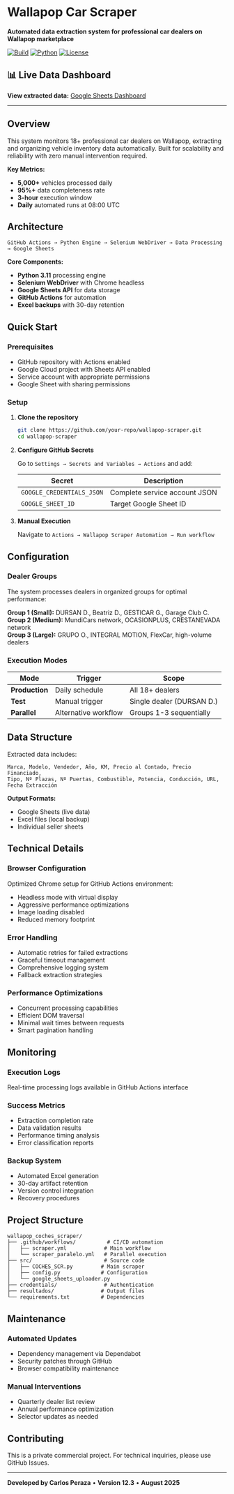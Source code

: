 # Wallapop Car Scraper

**Automated data extraction system for professional car dealers on Wallapop marketplace**

[![Build](https://img.shields.io/badge/Build-Passing-success)](https://github.com/your-repo/wallapop-scraper) [![Python](https://img.shields.io/badge/Python-3.11+-blue)](https://python.org) [![License](https://img.shields.io/badge/License-Private-red)](LICENSE)

## 📊 Live Data Dashboard

**View extracted data:** [Google Sheets Dashboard](https://docs.google.com/spreadsheets/d/1drZonCFIP5BFuhbUW9cUauDQOWIVpE0V7P2ErpJq6bM/edit?gid=265284675#gid=265284675)

---

## Overview

This system monitors 18+ professional car dealers on Wallapop, extracting and organizing vehicle inventory data automatically. Built for scalability and reliability with zero manual intervention required.

**Key Metrics:**
- **5,000+** vehicles processed daily
- **95%+** data completeness rate
- **3-hour** execution window
- **Daily** automated runs at 08:00 UTC

## Architecture

```
GitHub Actions → Python Engine → Selenium WebDriver → Data Processing → Google Sheets
```

**Core Components:**
- **Python 3.11** processing engine
- **Selenium WebDriver** with Chrome headless
- **Google Sheets API** for data storage
- **GitHub Actions** for automation
- **Excel backups** with 30-day retention

## Quick Start

### Prerequisites

- GitHub repository with Actions enabled
- Google Cloud project with Sheets API enabled
- Service account with appropriate permissions
- Google Sheet with sharing permissions

### Setup

1. **Clone the repository**
   ```bash
   git clone https://github.com/your-repo/wallapop-scraper.git
   cd wallapop-scraper
   ```

2. **Configure GitHub Secrets**
   
   Go to `Settings → Secrets and Variables → Actions` and add:
   
   | Secret | Description |
   |--------|-------------|
   | `GOOGLE_CREDENTIALS_JSON` | Complete service account JSON |
   | `GOOGLE_SHEET_ID` | Target Google Sheet ID |

3. **Manual Execution**
   
   Navigate to `Actions → Wallapop Scraper Automation → Run workflow`

## Configuration

### Dealer Groups

The system processes dealers in organized groups for optimal performance:

**Group 1 (Small):** DURSAN D., Beatriz D., GESTICAR G., Garage Club C.  
**Group 2 (Medium):** MundiCars network, OCASIONPLUS, CRESTANEVADA network  
**Group 3 (Large):** GRUPO O., INTEGRAL MOTION, FlexCar, high-volume dealers

### Execution Modes

| Mode | Trigger | Scope |
|------|---------|-------|
| **Production** | Daily schedule | All 18+ dealers |
| **Test** | Manual trigger | Single dealer (DURSAN D.) |
| **Parallel** | Alternative workflow | Groups 1-3 sequentially |

## Data Structure

Extracted data includes:

```
Marca, Modelo, Vendedor, Año, KM, Precio al Contado, Precio Financiado,
Tipo, Nº Plazas, Nº Puertas, Combustible, Potencia, Conducción, URL, Fecha Extracción
```

**Output Formats:**
- Google Sheets (live data)
- Excel files (local backup)
- Individual seller sheets

## Technical Details

### Browser Configuration

Optimized Chrome setup for GitHub Actions environment:
- Headless mode with virtual display
- Aggressive performance optimizations
- Image loading disabled
- Reduced memory footprint

### Error Handling

- Automatic retries for failed extractions
- Graceful timeout management
- Comprehensive logging system
- Fallback extraction strategies

### Performance Optimizations

- Concurrent processing capabilities
- Efficient DOM traversal
- Minimal wait times between requests
- Smart pagination handling

## Monitoring

### Execution Logs
Real-time processing logs available in GitHub Actions interface

### Success Metrics
- Extraction completion rate
- Data validation results
- Performance timing analysis
- Error classification reports

### Backup System
- Automated Excel generation
- 30-day artifact retention
- Version control integration
- Recovery procedures

## Project Structure

```
wallapop_coches_scraper/
├── .github/workflows/          # CI/CD automation
│   ├── scraper.yml            # Main workflow
│   └── scraper_paralelo.yml   # Parallel execution
├── src/                       # Source code
│   ├── COCHES_SCR.py         # Main scraper
│   ├── config.py             # Configuration
│   └── google_sheets_uploader.py
├── credentials/               # Authentication
├── resultados/               # Output files
└── requirements.txt          # Dependencies
```

## Maintenance

### Automated Updates
- Dependency management via Dependabot
- Security patches through GitHub
- Browser compatibility maintenance

### Manual Interventions
- Quarterly dealer list review
- Annual performance optimization
- Selector updates as needed

## Contributing

This is a private commercial project. For technical inquiries, please use GitHub Issues.

---

**Developed by Carlos Peraza** • **Version 12.3** • **August 2025**
